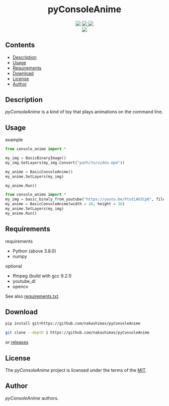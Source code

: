 

<h1 align="center">
  <br>
  pyConsoleAnime
  <br>
</h1>

<h4 align="center"></h4>

<p align="center">
  <a>
    <img src="https://img.shields.io/badge/build-not--yet-red">
    <!-- <img src="https://img.shields.io/badge/build-passing-brightgreen"> -->
  </a>
  <a href="https://github.com/nakashimas/pyConsoleAnime/releases">
    <img src="https://img.shields.io/badge/releace-None-58839b.svg?style=flat">
  </a>
  <a href="./LICENSE">
    <img src="http://img.shields.io/badge/license-MIT-blue.svg?style=flat">
  </a>
  <br>
  <a>
    <img src="https://img.shields.io/badge/platform-win--32%20%7C%20win--64%20%7C%20CentOS-lightgrey">
  </a>
</p>

<h2> Contents </h2>

- [Description](#description)
- [Usage](#usage)
- [Requirements](#requirements)
- [Download](#download)
- [License](#license)
- [Author](#author)

## Description

_pyConsoleAnime_ is a kind of toy that plays animations on the command line.

## Usage

example

```py
from console_anime import *

my_img = BasicBinaryImage()
my_img.SetLayers(my_img.Convert("path/to/video.mp4"))

my_anime = BasicConsoleAnime()
my_anime.SetLayers(my_img)

my_anime.Run()
```

```py
from console_anime import *
my_img = basic_binaly_from_youtube("https://youtu.be/FtutLA63Cp8", filename = "./tmp.mp4", width = 48, height = 36)
my_anime = BasicConsoleAnime(width = 48, height = 36)
my_anime.SetLayers(my_img)
my_anime.Run()
```

## Requirements

requirements

- Python (above 3.8.0)
- numpy

optional

- ffmpeg (build with gcc 9.2.1)
- youtube_dl
- opencv


See also [requirements.txt](./requirements.txt).

## Download

```sh
pip install git+https://github.com/nakashimas/pyConsoleAnime
```

```sh
git clone --depth 1 https://github.com/nakashimas/pyConsoleAnime
```

or [releases](https://github.com/nakashimas/pyConsoleAnime/releases)

## License

The _pyConsoleAnime_ project is licensed under the terms of the [MIT](./LICENSE).

## Author

_pyConsoleAnime_ authors.
